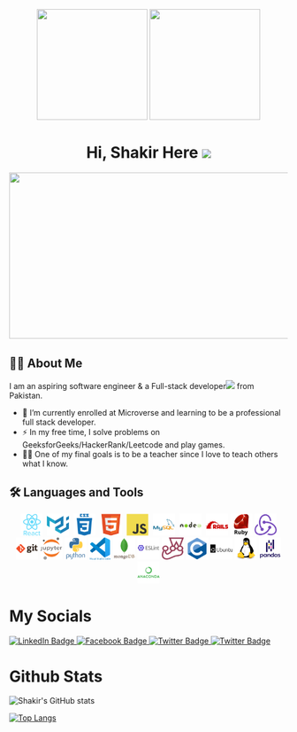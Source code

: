 <div id="header" align="center">
  <img src="https://media.giphy.com/media/HwBlFQZFcAoUcPHZdX/giphy.gif" width="200" height="200"/>
  <img src="https://media.giphy.com/media/EOmYN5kVP3W2Lyn6dx/giphy.gif" width="200" height="200"/>
<h1>
  Hi, Shakir Here
  <img src="https://media.giphy.com/media/hvRJCLFzcasrR4ia7z/giphy.gif" width="30px"/>
</h1>
<div align="center">
  <img src="https://media.giphy.com/media/dWesBcTLavkZuG35MI/giphy.gif" width="600" height="300"/>
</div>
</div>

## :man_technologist: About Me
I am an aspiring software engineer & a Full-stack developer<img src="https://media.giphy.com/media/WUlplcMpOCEmTGBtBW/giphy.gif" width="30"> from Pakistan.
- :telescope: I’m currently enrolled at Microverse and learning to be a professional full stack developer.
- :zap: In my free time, I solve problems on GeeksforGeeks/HackerRank/Leetcode and play games.
- :teacher: One of my final goals is to be a teacher since I love to teach others what I know.


## :hammer_and_wrench: Languages and Tools
<div align="center">
  <img src="https://github.com/devicons/devicon/blob/master/icons/react/react-original-wordmark.svg" title="React" alt="React" width="40" height="40"/>&nbsp;
  <img src="https://github.com/devicons/devicon/blob/master/icons/materialui/materialui-original.svg" title="Material UI" alt="Material UI" width="40" height="40"/>&nbsp;
  <img src="https://github.com/devicons/devicon/blob/master/icons/css3/css3-plain-wordmark.svg"  title="CSS3" alt="CSS" width="40" height="40"/>&nbsp;
  <img src="https://github.com/devicons/devicon/blob/master/icons/html5/html5-original.svg" title="HTML5" alt="HTML" width="40" height="40"/>&nbsp;
  <img src="https://github.com/devicons/devicon/blob/master/icons/javascript/javascript-original.svg" title="JavaScript" alt="JavaScript" width="40" height="40"/>&nbsp;
  <img src="https://github.com/devicons/devicon/blob/master/icons/mysql/mysql-original-wordmark.svg" title="MySQL"  alt="MySQL" width="40" height="40"/>&nbsp;
  <img src="https://github.com/devicons/devicon/blob/master/icons/nodejs/nodejs-original-wordmark.svg" title="NodeJS" alt="NodeJS" width="40" height="40"/>&nbsp;
  <img src="https://github.com/devicons/devicon/blob/master/icons/rails/rails-plain-wordmark.svg" title="Rails" **alt="Rails" width="40" height="40"/>
  <img src="https://github.com/devicons/devicon/blob/master/icons/ruby/ruby-original-wordmark.svg" title="Ruby" **alt="Ruby" width="40" height="40"/>
  <img src="https://github.com/devicons/devicon/blob/master/icons/redux/redux-original.svg" title="Redux" **alt="Redux" width="40" height="40"/>
  <img src="https://github.com/devicons/devicon/blob/master/icons/git/git-original-wordmark.svg" title="Git" **alt="Git" width="40" height="40"/>
  <img src="https://github.com/devicons/devicon/blob/master/icons/jupyter/jupyter-original-wordmark.svg" title="Git" **alt="Jupyter" width="40" height="40"/>
  <img src="https://github.com/devicons/devicon/blob/master/icons/python/python-original-wordmark.svg" title="Git" **alt="Python" width="40" height="40"/>
  <img src="https://github.com/devicons/devicon/blob/master/icons/vscode/vscode-original-wordmark.svg" title="Git" **alt="Vscode" width="40" height="40"/>
  <img src="https://github.com/devicons/devicon/blob/master/icons/mongodb/mongodb-original-wordmark.svg" title="Git" **alt="MongoDb" width="40" height="40"/>
  <img src="https://github.com/devicons/devicon/blob/master/icons/eslint/eslint-original-wordmark.svg" title="Git" **alt="eslint" width="40" height="40"/>
  <img src="https://github.com/devicons/devicon/blob/master/icons/jest/jest-plain.svg" title="Git" **alt="jest" width="40" height="40"/>
  <img src="https://github.com/devicons/devicon/blob/master/icons/c/c-original.svg" title="Git" **alt="C" width="40" height="40"/>
  <img src="https://github.com/devicons/devicon/blob/master/icons/ubuntu/ubuntu-plain-wordmark.svg" title="ubuntu" **alt="Git" width="40" height="40"/>
  <img src="https://github.com/devicons/devicon/blob/master/icons/linux/linux-original.svg" title="Git" **alt="linux" width="40" height="40"/>
  <img src="https://github.com/devicons/devicon/blob/master/icons/pandas/pandas-original-wordmark.svg" title="Pandas" **alt="Pandas" width="40" height="40"/>
  <img src="https://github.com/devicons/devicon/blob/master/icons/anaconda/anaconda-original-wordmark.svg" title="Anaconda" **alt="Anaconda" width="40" height="40"/>
</div>

# My Socials
 <div id="badges">
<a href="https://www.linkedin.com/in/shakir-hussain-2129a121b/">
  <img src="https://img.shields.io/badge/LinkedIn-blue?style=for-the-badge&logo=linkedin&logoColor=white" alt="LinkedIn Badge"/>
</a>
<a href="https://www.facebook.com/shakir.hussain.560/">
  <img src="https://img.shields.io/badge/Facebook-darkblue?style=for-the-badge&logo=Facebook&logoColor=white" alt="Facebook Badge"/>
</a>
<a href="https://twitter.com/S_Hussain_99">
  <img src="https://img.shields.io/badge/Twitter-blue?style=for-the-badge&logo=twitter&logoColor=white" alt="Twitter Badge"/>
</a>
<a href="mailto:shakir.hussain6969@gmail.com">
  <img src="https://img.shields.io/badge/Gmail-grey?style=for-the-badge&logo=Gmail&logoColor=Red" alt="Twitter Badge"/>
</a>
</div>

# Github Stats

![Shakir's GitHub stats](https://github-readme-stats.vercel.app/api?username=Shakir-Hussain12&show_icons=true&theme=radical)

[![Top Langs](https://github-readme-stats.vercel.app/api/top-langs/?username=Shakir-Hussain12&layout=compact)](https://github.com/Shakir-Hussain12/github-readme-stats)
